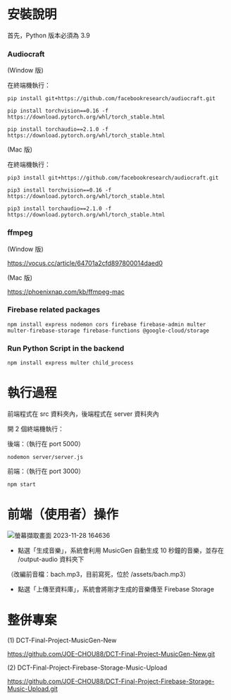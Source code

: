 # 安裝說明
首先，Python 版本必須為 3.9

### Audiocraft

(Window 版)

在終端機執行：

    pip install git+https://github.com/facebookresearch/audiocraft.git

    pip install torchvision==0.16 -f https://download.pytorch.org/whl/torch_stable.html

    pip install torchaudio==2.1.0 -f https://download.pytorch.org/whl/torch_stable.html

(Mac 版)

在終端機執行：
    
    pip3 install git+https://github.com/facebookresearch/audiocraft.git

    pip3 install torchvision==0.16 -f https://download.pytorch.org/whl/torch_stable.html

    pip3 install torchaudio==2.1.0 -f https://download.pytorch.org/whl/torch_stable.html
    

### ffmpeg

(Window 版)

https://vocus.cc/article/64701a2cfd897800014daed0

(Mac 版)

https://phoenixnap.com/kb/ffmpeg-mac


### Firebase related packages
    
    npm install express nodemon cors firebase firebase-admin multer multer-firebase-storage firebase-functions @google-cloud/storage

### Run Python Script in the backend
    
    npm install express multer child_process


# 執行過程
前端程式在 src 資料夾內，後端程式在 server 資料夾內

開 2 個終端機執行：

後端：（執行在 port 5000）

    nodemon server/server.js

前端：（執行在 port 3000）
    
    npm start

# 前端（使用者）操作
![螢幕擷取畫面 2023-11-28 164636](https://github.com/JOE-CHOU88/DCT-Final-Project-Firebase-Storage-Upload-MusicGen/assets/62171839/4672e296-8cba-415d-bd2d-00e4a9345494)

- 點選「生成音樂」，系統會利用 MusicGen 自動生成 10 秒鐘的音樂，並存在 /output-audio 資料夾下

（改編前音檔：bach.mp3，目前寫死，位於 /assets/bach.mp3）

- 點選「上傳至資料庫」，系統會將剛才生成的音樂傳至 Firebase Storage

# 整併專案
(1) DCT-Final-Project-MusicGen-New

https://github.com/JOE-CHOU88/DCT-Final-Project-MusicGen-New.git

(2) DCT-Final-Project-Firebase-Storage-Music-Upload

https://github.com/JOE-CHOU88/DCT-Final-Project-Firebase-Storage-Music-Upload.git
